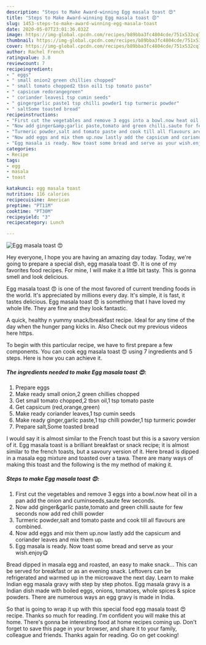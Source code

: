 ```yaml
---
description: "Steps to Make Award-winning Egg masala toast 😍"
title: "Steps to Make Award-winning Egg masala toast 😍"
slug: 1453-steps-to-make-award-winning-egg-masala-toast
date: 2020-05-07T23:01:36.032Z
image: https://img-global.cpcdn.com/recipes/b89bba3fc4804cde/751x532cq70/egg-masala-toast-😍-recipe-main-photo.jpg
thumbnail: https://img-global.cpcdn.com/recipes/b89bba3fc4804cde/751x532cq70/egg-masala-toast-😍-recipe-main-photo.jpg
cover: https://img-global.cpcdn.com/recipes/b89bba3fc4804cde/751x532cq70/egg-masala-toast-😍-recipe-main-photo.jpg
author: Rachel French
ratingvalue: 3.8
reviewcount: 7
recipeingredient:
- " eggs"
- " small onion2 green chillies chopped"
- " small tomato chopped2 tbsn oil1 tsp tomato paste"
- " capsicum redorangegreen"
- " coriander leaves1 tsp cumin seeds"
- " gingergarlic paste1 tsp chilli powder1 tsp turmeric powder"
- " saltSome toasted bread"
recipeinstructions:
- "First cut the vegetables and remove 3 eggs into a bowl.now heat oil in a pan add the onion and cuminseeds,saute few seconds."
- "Now add ginger&amp;garlic paste,tomato and green chilli.saute for few seconds now add red chilli powder"
- "Turmeric powder,salt and tomato paste and cook till all flavours are combined."
- "Now add eggs and mix them up.now lastly add the capsicum and coriander leaves and mix them up."
- "Egg masala is ready. Now toast some bread and serve as your wish.enjoy😋"
categories:
- Recipe
tags:
- egg
- masala
- toast

katakunci: egg masala toast 
nutrition: 116 calories
recipecuisine: American
preptime: "PT11M"
cooktime: "PT30M"
recipeyield: "3"
recipecategory: Lunch

---
```



![Egg masala toast 😍](https://img-global.cpcdn.com/recipes/b89bba3fc4804cde/751x532cq70/egg-masala-toast-😍-recipe-main-photo.jpg)

Hey everyone, I hope you are having an amazing day today. Today, we're going to prepare a special dish, egg masala toast 😍. It is one of my favorites food recipes. For mine, I will make it a little bit tasty. This is gonna smell and look delicious.

Egg masala toast 😍 is one of the most favored of current trending foods in the world. It's appreciated by millions every day. It's simple, it is fast, it tastes delicious. Egg masala toast 😍 is something that I have loved my whole life. They are fine and they look fantastic.

A quick, healthy n yummy snack/breakfast recipe. Ideal for any time of the day when the hunger pang kicks in. Also Check out my previous videos here https.


To begin with this particular recipe, we have to first prepare a few components. You can cook egg masala toast 😍 using 7 ingredients and 5 steps. Here is how you can achieve it.

<!--inarticleads1-->

##### The ingredients needed to make Egg masala toast 😍:

1. Prepare  eggs
1. Make ready  small onion,2 green chillies chopped
1. Get  small tomato chopped,2 tbsn oil,1 tsp tomato paste
1. Get  capsicum (red,orange,green)
1. Make ready  coriander leaves,1 tsp cumin seeds
1. Make ready  ginger,garlic paste,1 tsp chilli powder,1 tsp turmeric powder
1. Prepare  salt,Some toasted bread


I would say it is almost similar to the French toast but this is a savory version of it. Egg masala toast is a brilliant breakfast or snack recipe; it is almost similar to the french toasts, but a savoury version of it. Here bread is dipped in a masala egg mixture and toasted over a tawa. There are many ways of making this toast and the following is the my method of making it. 

<!--inarticleads2-->

##### Steps to make Egg masala toast 😍:

1. First cut the vegetables and remove 3 eggs into a bowl.now heat oil in a pan add the onion and cuminseeds,saute few seconds.
1. Now add ginger&amp;garlic paste,tomato and green chilli.saute for few seconds now add red chilli powder
1. Turmeric powder,salt and tomato paste and cook till all flavours are combined.
1. Now add eggs and mix them up.now lastly add the capsicum and coriander leaves and mix them up.
1. Egg masala is ready. Now toast some bread and serve as your wish.enjoy😋


Bread dipped in masala egg and roasted, an easy to make snack… This can be served for breakfast or as an evening snack. Leftovers can be refrigerated and warmed up in the microwave the next day. Learn to make Indian egg masala gravy with step by step photos. Egg masala gravy is a Indian dish made with boiled eggs, onions, tomatoes, whole spices &amp; spice powders. There are numerous ways an egg gravy is made in India. 

So that is going to wrap it up with this special food egg masala toast 😍 recipe. Thanks so much for reading. I'm confident you will make this at home. There's gonna be interesting food at home recipes coming up. Don't forget to save this page in your browser, and share it to your family, colleague and friends. Thanks again for reading. Go on get cooking!
